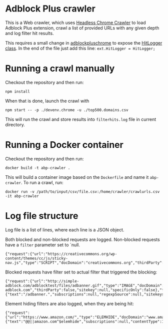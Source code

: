 Adblock Plus crawler
===
This is a Web crawler, which uses [Headless Chrome Crawler](https://github.com/yujiosaka/headless-chrome-crawler) to load Adblock Plus extension, crawl a list of provided URLs with any given depth and log filter hit results.

This requires a small change in [adblockpluschrome](https://github.com/adblockplus/adblockpluschrome) to expose the [HitLogger class](https://github.com/adblockplus/adblockpluschrome/blob/master/lib/hitLogger.js#L163). In the end of the file just add this line: `ext.HitLogger = HitLogger;`

Running a crawl manually
===
Checkout the repository and then run:

    npm install
When that is done, launch the crawl with
    
    npm start -- -p ./devenv.chrome -u ./top500.domains.csv

This will run the crawl and store results into `filterhits.log` file in current directory.

Running a Docker container
===
Checkout the repository and then run:

    docker build -t abp-crawler .

This will build a container image based on the `Dockerfile` and name it `abp-crawler`. To run a crawl, run:

    docker run -v /path/to/input/csv/file.csv:/home/crawler/crawlurls.csv -it abp-crawler

Log file structure
===

Log file is a list of lines, where each line is a JSON object.

Both blocked and non-blocked requests are logged. Non-blocked requests have a `filter` parameter set to `null.

    {"request":{"url":"https://creativecommons.org/wp-content/themes/cc/js/sticky-nav.js","type":"SCRIPT","docDomain":"creativecommons.org","thirdParty":false,"sitekey":null,"specificOnly":false},"filter":null,"level":"info","message":""}

Blocked requests have filter set to actual filter that triggered the blocking:

    {"request":{"url":"http://simple-adblock.com/adblocktest/files/adbanner.gif","type":"IMAGE","docDomain":"simple-adblock.com","thirdParty":false,"sitekey":null,"specificOnly":false},"filter":{"text":"/adbanner.","subscriptions":null,"regexpSource":null,"sitekeys":null},"level":"info","message":""}

Element hiding filters are also logged, when they are being hit:

    {"request":{"url":"https://www.amazon.com/","type":"ELEMHIDE","docDomain":"www.amazon.com"},"filter":{"text":"@@||amazon.com^$elemhide","subscriptions":null,"contentType":1073741824,"regexpSource":null,"sitekeys":null},"level":"info","message":""}
